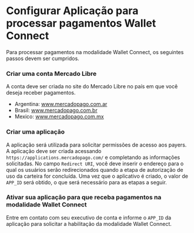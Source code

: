 ﻿---
  indexable: false
---

# Configurar Aplicação para processar pagamentos Wallet Connect

Para processar pagamentos na modalidade Wallet Connect, os seguintes passos devem ser cumpridos.

### Criar uma conta Mercado Libre

A conta deve ser criada no site do Mercado Libre no país em que você deseja receber pagamentos.

* Argentina: www.mercadopago.com.ar
* Brasil: www.mercadopago.com.br
* Mexico: www.mercadopago.com.mx

### Criar uma aplicação

A aplicação será utilizada para solicitar permissões de acesso aos payers. A aplicação deve ser criada acessando `https://applications.mercadopago.com/` e completando as informações solicitadas. No campo `Redirect URI`, você deve inserir o endereço para o qual os usuários serão redirecionados quando a etapa de autorização de uso da carteira for concluída. Uma vez que o aplicativo é criado, o valor de `APP_ID` será obtido, o que será necessário para as etapas a seguir.

### Ativar sua aplicação para que receba pagamentos na modalidade Wallet Connect 

Entre em contato com seu executivo de conta e informe o `APP_ID` da aplicação para solicitar a habilitação da modalidade Wallet Connect.
